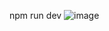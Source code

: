 npm run dev
![image](https://github.com/user-attachments/assets/803da45d-d9e7-49ae-99fa-80bdd9399e1c)
